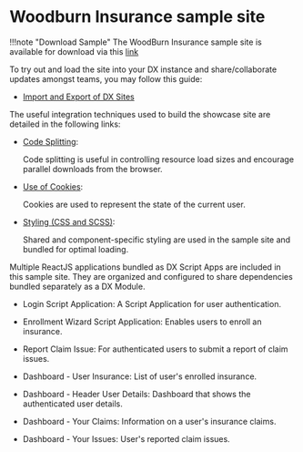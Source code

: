 # Woodburn Insurance sample site

!!!note "Download Sample"
     The WoodBurn Insurance sample site is available for download via this [link](https://github.com/HCL-TECH-SOFTWARE/DX-Modules-and-ScriptApps/tree/main/showcase-sites/WoodBurnInsurance)

To try out and load the site into your DX instance and share/collaborate updates amongst teams, you may follow this guide:
  
  - [Import and Export of DX Sites](../../site_integration/import_export_site)


The useful integration techniques used to build the showcase site are detailed in the following links:

  - [Code Splitting](../../site_integration/code_splitting.md):

    Code splitting is useful in controlling resource load sizes and encourage parallel downloads from the browser. 

  - [Use of Cookies](../../site_integration/use_of_cookies.md):
    
    Cookies are used to represent the  state of the current user.  

  - [Styling (CSS and SCSS)](../../site_integration/styling_css_and_scss.md):
    
    Shared and component-specific styling are used in the sample site and bundled for optimal loading.

Multiple ReactJS applications bundled as DX Script Apps are included in this sample site. They are organized and configured to share dependencies bundled separately as a DX Module.
  - Login Script Application: A Script Application for user authentication.

  - Enrollment Wizard Script Application: Enables users to enroll an insurance.

  - Report Claim Issue: For authenticated users to submit a report of claim issues.

  - Dashboard - User Insurance: List of user's enrolled insurance.

  - Dashboard - Header User Details: Dashboard that shows the authenticated user details.

  - Dashboard - Your Claims: Information on a user's insurance claims.

  - Dashboard - Your Issues: User's reported claim issues.
